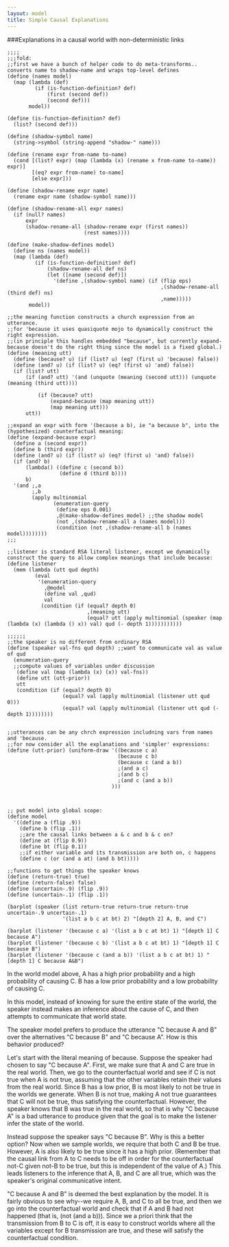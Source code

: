 ```yaml
---
layout: model
title: Simple Causal Explanations
---
```


###Explanations in a causal world with non-deterministic links

~~~~
;;;;
;;;fold:
;;first we have a bunch of helper code to do meta-transforms.. converts name to shadow-name and wraps top-level defines
(define (names model)
  (map (lambda (def)
         (if (is-function-definition? def)
             (first (second def))
             (second def)))
       model))

(define (is-function-definition? def)
  (list? (second def)))

(define (shadow-symbol name)
  (string->symbol (string-append "shadow-" name)))

(define (rename expr from-name to-name)
  (cond [(list? expr) (map (lambda (x) (rename x from-name to-name)) expr)]
        [(eq? expr from-name) to-name]
        [else expr]))

(define (shadow-rename expr name)
  (rename expr name (shadow-symbol name)))

(define (shadow-rename-all expr names)
  (if (null? names)
      expr
      (shadow-rename-all (shadow-rename expr (first names))
                         (rest names))))

(define (make-shadow-defines model)
  (define ns (names model))
  (map (lambda (def)
         (if (is-function-definition? def)
             (shadow-rename-all def ns)
             (let ([name (second def)])
               '(define ,(shadow-symbol name) (if (flip eps)
                                                  ,(shadow-rename-all (third def) ns)
                                                  ,name)))))
       model))

;;the meaning function constructs a church expression from an utterance.
;;for 'because it uses quasiquote mojo to dynamically construct the right expression.
;;(in principle this handles embedded "because", but currently expand-because doesn't do the right thing since the model is a fixed global.)
(define (meaning utt)
  (define (because? u) (if (list? u) (eq? (first u) 'because) false))
  (define (and? u) (if (list? u) (eq? (first u) 'and) false))
  (if (list? utt)
      (if (and? utt) '(and (unquote (meaning (second utt))) (unquote (meaning (third utt))))

          (if (because? utt)
              (expand-because (map meaning utt))
              (map meaning utt)))
      utt))

;;expand an expr with form '(because a b), ie "a because b", into the (hypothesized) counterfactual meaning:
(define (expand-because expr)
  (define a (second expr))
  (define b (third expr))
  (define (and? u) (if (list? u) (eq? (first u) 'and) false))
  (if (and? b) 
      (lambda() ((define c (second b)) 
                 (define d (third b))))
      b)
  '(and ;,a 
        ;,b
        (apply multinomial
               (enumeration-query
                (define eps 0.001)
                ,@(make-shadow-defines model) ;;the shadow model
                (not ,(shadow-rename-all a (names model)))
                (condition (not ,(shadow-rename-all b (names model))))))))
;;;

;;listener is standard RSA literal listener, except we dynamically construct the query to allow complex meanings that include because:
(define listener
  (mem (lambda (utt qud depth)
         (eval
          '(enumeration-query
            ,@model
            (define val ,qud)
            val
           (condition (if (equal? depth 0)
                          ,(meaning utt)
                          (equal? utt (apply multinomial (speaker (map (lambda (x) (lambda () x)) val) qud (- depth 1)))))))))))

;;;;;;
;;the speaker is no different from ordinary RSA
(define (speaker val-fns qud depth) ;;want to communicate val as value of qud
  (enumeration-query
  ;;compute values of variables under discussion
   (define val (map (lambda (x) (x)) val-fns))
   (define utt (utt-prior))
   utt
   (condition (if (equal? depth 0) 
                  (equal? val (apply multinomial (listener utt qud 0)))
                  (equal? val (apply multinomial (listener utt qud (- depth 1))))))))


;;utterances can be any chrch expression includning vars from names and 'because.
;;for now consider all the explanations and 'simpler' expressions:
(define (utt-prior) (uniform-draw '((because c a)
                                    (because c b)
                                    (because c (and a b))
                                    ;(and a c)
                                    ;(and b c)
                                    ;(and c (and a b))
                                  )))



;; put model into global scope:
(define model
  '((define a (flip .9))
    (define b (flip .1))
    ;;are the causal links between a & c and b & c on?
    (define at (flip 0.9))
    (define bt (flip 0.1))
    ;;if either variable and its transmission are both on, c happens
    (define c (or (and a at) (and b bt)))))

;;functions to get things the speaker knows
(define (return-true) true)
(define (return-false) false)
(define (uncertain-.9) (flip .9))
(define (uncertain-.1) (flip .1))

(barplot (speaker (list return-true return-true return-true uncertain-.9 uncertain-.1) 
                  '(list a b c at bt) 2) "[depth 2] A, B, and C")

(barplot (listener '(because c a) '(list a b c at bt) 1) "[depth 1] C because A")
(barplot (listener '(because c b) '(list a b c at bt) 1) "[depth 1] C because B")
(barplot (listener '(because c (and a b)) '(list a b c at bt) 1) "[depth 1] C because A&B")

~~~~

In the world model above, A has a high prior probability and a high probability of causing 
C. B has a low prior probability and a low probability of causing C.

In this model, instead of knowing for sure the entire state of the world, the speaker instead
makes an inference about the cause of C, and then attempts to communicate that world state.

The speaker model prefers to produce the utterance "C because A and B" over the alternatives
"C because B" and "C because A". How is this behavior produced?

Let's start with the literal meaning of because. Suppose the speaker had chosen to say
"C because A". First, we make sure that A and C are true in the real world. Then, we go to
the counterfactual world and see if C is not true when A is not true, assuming that the other
variables retain their values from the real world. Since B has a low prior, B is most likely
to not be true in the worlds we generate. When B is not true, making A not true guarantees
that C will not be true, thus satisfying the counterfactual. However, the speaker knows that
B was true in the real world, so that is why "C because A" is a bad utterance to produce
given that the goal is to make the listener infer the state of the world.

Instead suppose the speaker says "C because B". Why is this a better option? Now when we
sample worlds, we require that both C and B be true. However, A is also likely to be true
since it has a high prior. (Remember that the causal link from A to C needs to be off in order
for the counterfactual not-C given not-B to be true, but this is independent of the value of
A.) This leads listeners to the inference that A, B, and C are all true, which was the speaker's
original communicative intent.

"C because A and B" is deemed the best explanation by the model. It is fairly obvious to 
see why--we require A, B, and C to all be true, and then we go into the counterfactual
world and check that if A and B had not happened (that is, (not (and a b))). Since we a priori
think that the transmission from B to C is off, it is easy to construct worlds where all the 
variables except for B transmission are true, and these will satisfy the counterfactual
condition.
